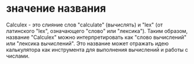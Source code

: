 # значение названия
Calculex - это слияние слов "calculate" (вычислять) и "lex" (от латинского "lex", означающего "слово" или "лексика").
Таким образом, название "Calculex" можно интерпретировать как "слово вычислений" или "лексика вычислений".
Это название может отражать идею калькулятора как инструмента для выполнения вычислений и работы с числами.
